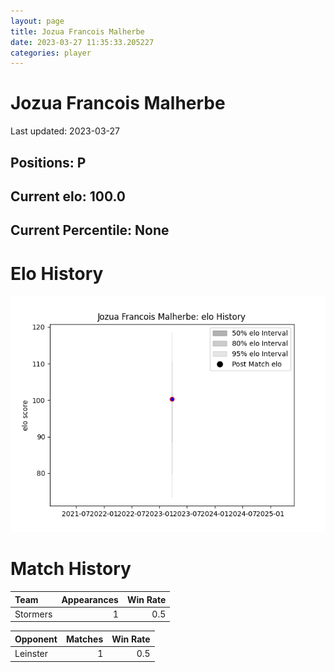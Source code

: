```yaml
---  
layout: page  
title: Jozua Francois Malherbe  
date: 2023-03-27 11:35:33.205227  
categories: player  
---
```

# Jozua Francois Malherbe


Last updated: 2023-03-27
## Positions: P

## Current elo: 100.0

## Current Percentile: None

# Elo History


![elo history](history_JozuaFrancoisMalherbe.png)
# Match History


| Team     |   Appearances |   Win Rate |
|:---------|--------------:|-----------:|
| Stormers |             1 |        0.5 |

| Opponent   |   Matches |   Win Rate |
|:-----------|----------:|-----------:|
| Leinster   |         1 |        0.5 |